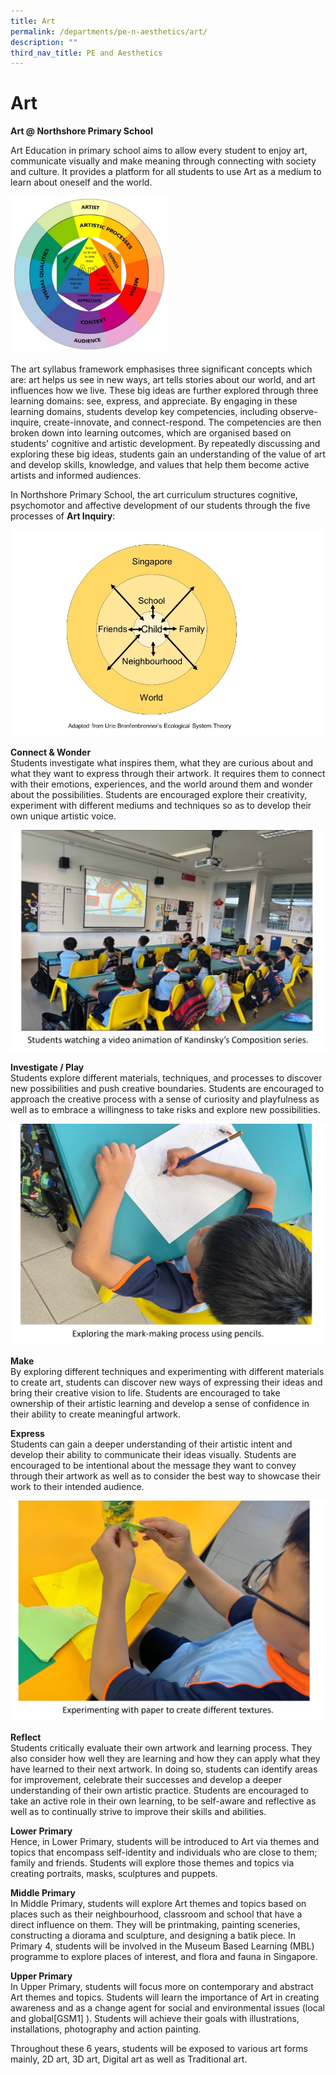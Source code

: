 ```yaml
---
title: Art
permalink: /departments/pe-n-aesthetics/art/
description: ""
third_nav_title: PE and Aesthetics
---
```

# **Art**

**Art @ Northshore Primary School**  
  
Art Education in primary school aims to allow every student to enjoy art, communicate visually and make meaning through connecting with society and culture. It provides a platform for all students to use Art as a medium to learn about oneself and the world.  

<img style="width:50%" src="/images/art_pic00.jpg"> 
  
The art syllabus framework emphasises three significant concepts which are: art helps us see in new ways, art tells stories about our world, and art influences how we live. These big ideas are further explored through three learning domains: see, express, and appreciate. By engaging in these learning domains, students develop key competencies, including observe-inquire, create-innovate, and connect-respond. The competencies are then broken down into learning outcomes, which are organised based on students' cognitive and artistic development. By repeatedly discussing and exploring these big ideas, students gain an understanding of the value of art and develop skills, knowledge, and values that help them become active artists and informed audiences.

In Northshore Primary School, the art curriculum structures cognitive, psychomotor and affective development of our students through the five processes of **Art Inquiry**:

![](/images/NSPS%20Art%20Curriculum.jpg)

**Connect &amp; Wonder**    
Students investigate what inspires them, what they are curious about and what they want to express through their artwork. It requires them to connect with their emotions, experiences, and the world around them and wonder about the possibilities. Students are encouraged explore their creativity, experiment with different mediums and techniques so as to develop their own unique artistic voice.  

![](/images/art_pic01.jpg)

**Investigate / Play**  
Students explore different materials, techniques, and processes to discover new possibilities and push creative boundaries. Students are encouraged to approach the creative process with a sense of curiosity and playfulness as well as to embrace a willingness to take risks and explore new possibilities.

![](/images/art_pic02.jpg)

**Make**    
By exploring different techniques and experimenting with different materials to create art, students can discover new ways of expressing their ideas and bring their creative vision to life. Students are encouraged to take ownership of their artistic learning and develop a sense of confidence in their ability to create meaningful artwork.

**Express**    
Students can gain a deeper understanding of their artistic intent and develop their ability to communicate their ideas visually. Students are encouraged to be intentional about the message they want to convey through their artwork as well as to consider the best way to showcase their work to their intended audience.  

![](/images/art_pic03.jpg)

**Reflect**    
Students critically evaluate their own artwork and learning process. They also consider how well they are learning and how they can apply what they have learned to their next artwork. In doing so, students can identify areas for improvement, celebrate their successes and develop a deeper understanding of their own artistic practice. Students are encouraged to take an active role in their own learning, to be self-aware and reflective as well as to continually strive to improve their skills and abilities.  



**Lower Primary**    
Hence, in Lower Primary, students will be introduced to Art via themes and topics that encompass self-identity and individuals who are close to them; family and friends. Students will explore those themes and topics via creating portraits, masks, sculptures and puppets.  
  
**Middle Primary**  
In Middle Primary, students will explore Art themes and topics based on places such as their neighbourhood, classroom and school that have a direct influence on them. They will be printmaking, painting sceneries, constructing a diorama and sculpture, and designing a batik piece. In Primary 4, students will be involved in the Museum Based Learning (MBL) programme to explore places of interest, and flora and fauna in Singapore.  
  

**Upper Primary**   
In Upper Primary, students will focus more on contemporary and abstract Art themes and topics. Students will learn the importance of Art in creating awareness and as a change agent for social and environmental issues (local and global\[GSM1\]&nbsp;). Students will achieve their goals with illustrations, installations, photography and action painting.  
  
Throughout these 6 years, students will be exposed to various art forms mainly, 2D art, 3D art, Digital art as well as Traditional art.